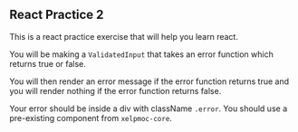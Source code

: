 ## React Practice 2

This is a react practice exercise that will help you learn react.

You will be making a `ValidatedInput` that takes an error function which returns true or false.

You will then render an error message if the error function returns true and you will render nothing if the error function returns false.

Your error should be inside a div with className `.error`.
You should use a pre-existing component from `xelpmoc-core`.